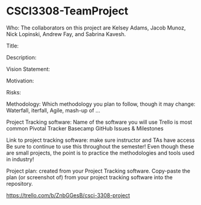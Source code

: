 # CSCI3308-TeamProject

Who: The collaborators on this project are Kelsey Adams, Jacob Munoz, Nick Lopinski, Andrew Fay, and Sabrina Kavesh.

Title:

Description:

Vision Statement:

Motivation:

Risks:

Methodology: Which methodology you plan to follow, though it may change: Waterfall, iterfall, Agile, mash-up of … 

Project Tracking software: Name of the software you will use Trello is most common Pivotal Tracker Basecamp GitHub Issues & Milestones

Link to project tracking software: make sure instructor and TAs have access Be sure to continue to use this throughout the semester! 
Even though these are small projects, the point is to practice the methodologies and tools used in industry! 

Project plan: created from your Project Tracking software. Copy-paste the plan (or screenshot of) from your project tracking software into the repository.

https://trello.com/b/ZnbGGesB/csci-3308-project
